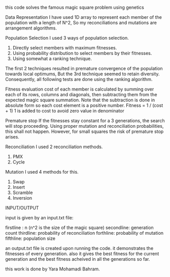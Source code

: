this code solves the famous magic square problem using genetics

Data Representation
I have used 1D array to represent each member of the population with a length of N^2, So my reconciliations and mutations are arrangement algorithms. 

Population Selection
I used 3 ways of population selection. 
1. Directly select members with maximum fitnesses. 
2. Using probability distribution to select members by their fitnesses. 
3. Using somewhat a ranking technique. 

The first 2 techniques resulted in premature convergence of the population towards local optimums, But the 3rd technique seemed to retain diversity. Consequently, all following tests are done using the ranking algorithm. 

Fitness evaluation 
cost of each member is calculated by summing over each of its rows, columns and diagonals, then subtracting them from the expected magic square summation. Note that the subtraction is done in absolute form so each cost element is a positive number. 
Fitness = 1 / (cost + 1) 
1 is added to cost to avoid zero value in denominator 

Premature stop 
If the fitnesses stay constant for a 3 generations, the search will stop proceeding. Using proper mutation and reconciliation probabilities, this shall not happen. However, for small squares the risk of premature stop arises. 

Reconciliation 
I used 2 reconciliation methods. 
1. PMX 
2. Cycle 

Mutation 
I used 4 methods for this. 
1. Swap 
2. Insert 
3. Scramble 
4. Inversion 

INPUT/OUTPUT

input is given by an input.txt file:

firstline : n (n^2 is the size of the magic square)
secondline: generation count
thirdline: probability of reconciliation
forthline: probability of mutation
fifthline: population size

an output.txt file is created upon running the code. it demonstrates the fitnesses of every generation. also it gives the best fitness for the current generation and the best fitness acheived in all the generations so far.

this work is done by Yara Mohamadi Bahram.
